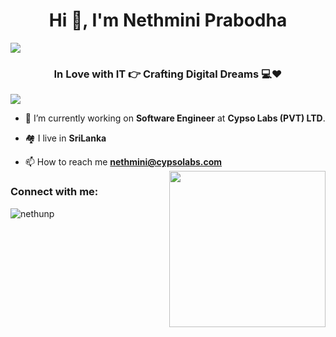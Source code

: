 <h1 align="center">Hi 👋, I'm Nethmini Prabodha</h1>

<!--horizontal divider(gradiant)-->
<img src="https://user-images.githubusercontent.com/73097560/115834477-dbab4500-a447-11eb-908a-139a6edaec5c.gif">

<h3 align="center">In Love with IT 👉 Crafting Digital Dreams 💻❤️</h3>

<!--horizontal divider(gradiant)-->
<img src="https://user-images.githubusercontent.com/73097560/115834477-dbab4500-a447-11eb-908a-139a6edaec5c.gif">


- 🔭 I’m currently working on **Software Engineer** at **Cypso Labs (PVT) LTD**.



- 🏘 I live in **SriLanka**

- 📫 How to reach me **nethmini@cypsolabs.com**
<picture> <img align="right" src="https://github.com/7oSkaaa/7oSkaaa/blob/main/Images/Right_Side.gif?raw=true" width = 250px></picture>


<h3 align="left">Connect with me:</h3>

<p><img align="center" src="https://github-readme-stats.vercel.app/api/top-langs?username=nethunp&show_icons=true&locale=en&layout=compact" alt="nethunp" /></p>
